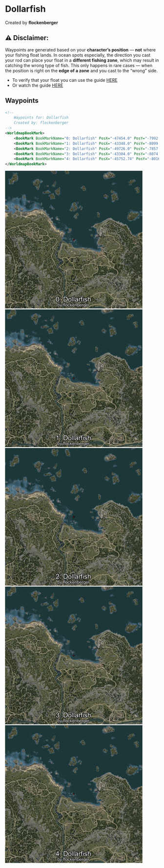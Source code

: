 # Dollarfish
Created by **flockenberger**

## ⚠️ Disclaimer:
Waypoints are generated based on your __**character’s position**__ — __not__ where your fishing float lands.
In ocean spots especially, the direction you cast your rod can place your float in a **different fishing zone**, which may result in catching the wrong type of fish.
This only happens in rare cases — when the position is right on the **edge of a zone** and you cast to the “wrong” side.

- To verify that your float you can use the guide [HERE](https://flockenberger.github.io/bdo-fish-position/)
- Or watch the guide [HERE](https://youtu.be/t-VXcRoNojk)

## Waypoints
```xml
<!--
    Waypoints for: Dollarfish
    Created by: flockenberger
-->
<WorldmapBookMark>
    <BookMark BookMarkName="0: Dollarfish" PosX="-47454.0" PosY="-7992.0" PosZ="111006.0" />
    <BookMark BookMarkName="1: Dollarfish" PosX="-43348.0" PosY="-8099.0" PosZ="101831.0" />
    <BookMark BookMarkName="2: Dollarfish" PosX="-49726.0" PosY="-7857.0" PosZ="121988.0" />
    <BookMark BookMarkName="3: Dollarfish" PosX="-43304.0" PosY="-8074.0" PosZ="101865.0" />
    <BookMark BookMarkName="4: Dollarfish" PosX="-45752.74" PosY="-8016.2935" PosZ="110755.51" />
</WorldmapBookMark>
```

<img src="./Dollarfish_0_Preview.webp" width="450"/> <img src="./Dollarfish_1_Preview.webp" width="450"/> <img src="./Dollarfish_2_Preview.webp" width="450"/> <img src="./Dollarfish_3_Preview.webp" width="450"/> <img src="./Dollarfish_4_Preview.webp" width="450"/> 